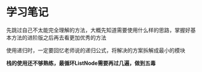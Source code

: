 # 学习笔记

先跳过自己不太能完全理解的方法，大概先知道需要使用什么样的思路，掌握好基本方法的进阶版之后再去看更加优秀的方法

使用递归时，一定要回忆老师说的递归公式，将解决的方案拆解成最小的模块

**栈的使用还不够熟练，最循环ListNode需要再过几遍，做到五毒**

